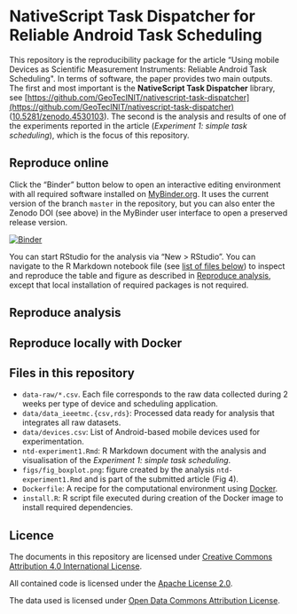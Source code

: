# NativeScript Task Dispatcher for Reliable Android Task Scheduling


This repository is the reproducibility package for the article “Using mobile Devices as Scientific Measurement Instruments: Reliable Android Task Scheduling". In terms of software, the paper provides two main outputs. The first and most important is the **NativeScript Task Dispatcher** library, see [https://github.com/GeoTecINIT/nativescript-task-dispatcher](https://github.com/GeoTecINIT/nativescript-task-dispatcher) ([10.5281/zenodo.4530103](https://doi.org/10.5281/zenodo.4530103)). The second is the analysis and results of one of the experiments reported in the article (*Experiment 1: simple task scheduling*), which is the focus of this repository.


<!--
[![Article DOI](https://img.shields.io/badge/PUBLISHER-https%3A%2F%2Fdoi.org%2FDOI-brightgreen.svg)](https://doi.org/)
[![Earth ArXiv Preprint
DOI](https://img.shields.io/badge/%F0%9F%8C%8D%F0%9F%8C%8F%F0%9F%8C%8E%20EarthArXiv-doi.org%2F10.31223%2FX5ZK5V-%23FF7F2A)](https://doi.org/10.31223/X5ZK5V)
[![Zenodo
DOI](https://zenodo.org/badge/DOI/10.5281/zenodo.4032875.svg)](https://doi.org/10.5281/zenodo.4032875)
-->

## Reproduce online

Click the “Binder” button below to open an interactive editing environment with all required software installed on
[MyBinder.org](https://mybinder.org/). It uses the current version of the branch `master` in the repository, but you can also enter the Zenodo DOI (see above) in the MyBinder user interface to open a preserved release version.

[![Binder](https://mybinder.org/badge_logo.svg)](https://mybinder.org/v2/gh/GeoTecINIT/nativescript-ieeetmc-journal/main?urlpath=rstudio)

You can start RStudio for the analysis via “New \> RStudio”. You can navigate to the R Markdown notebook file (see [list of files below](#files-in-this-repository)) to inspect and reproduce the table and figure as described in [Reproduce analysis](#reproduce-analysis), except that local installation of required packages is not required.

## Reproduce analysis


## Reproduce locally with Docker

## Files in this repository

- `data-raw/*.csv`. Each file corresponds to the raw data collected during 2 weeks per type of device and scheduling application.
- `data/data_ieeetmc.{csv,rds}`: Processed data ready for analysis that integrates all raw datasets.
- `data/devices.csv`: List of Android-based mobile devices used for experimentation.
- `ntd-experiment1.Rmd`: R Markdown document with the analysis and visualisation of the *Experiment 1: simple task scheduling*.
- `figs/fig_boxplot.png`: figure created by the analysis `ntd-experiment1.Rmd` and is part of the submitted article (Fig 4).
- `Dockerfile`: A recipe for the computational environment using [Docker](https://en.wikipedia.org/wiki/Docker_(software)).
- `install.R`: R script file executed during creation of the Docker image to install required dependencies.

## Licence

The documents in this repository are licensed under [Creative Commons Attribution 4.0 International License](https://creativecommons.org/licenses/by/4.0/).

All contained code is licensed under the [Apache License 2.0](https://choosealicense.com/licenses/apache-2.0/).

The data used is licensed under [Open Data Commons Attribution License](https://opendatacommons.org/licenses/by/).